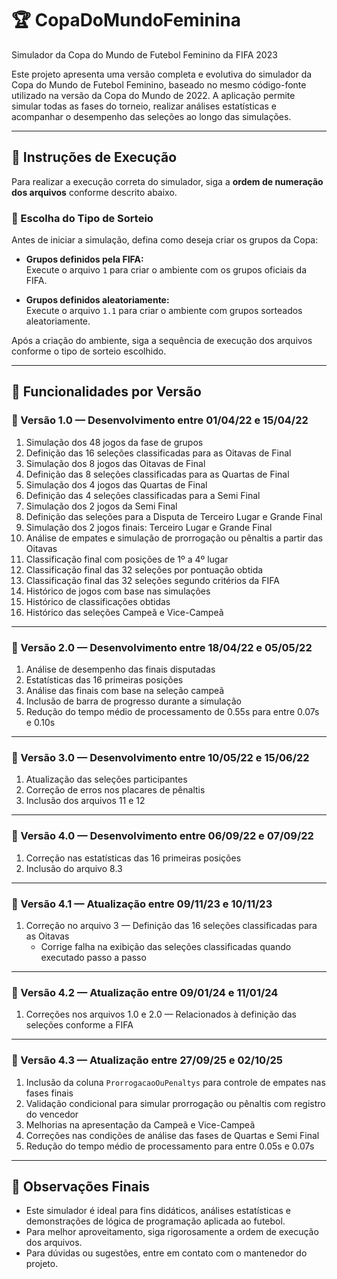 # 🏆 CopaDoMundoFeminina

Simulador da Copa do Mundo de Futebol Feminino da FIFA 2023

Este projeto apresenta uma versão completa e evolutiva do simulador da Copa do Mundo de Futebol Feminino, baseado no mesmo código-fonte utilizado na versão da Copa do Mundo de 2022. A aplicação permite simular todas as fases do torneio, realizar análises estatísticas e acompanhar o desempenho das seleções ao longo das simulações.

---

## 🚀 Instruções de Execução

Para realizar a execução correta do simulador, siga a **ordem de numeração dos arquivos** conforme descrito abaixo.

### 🎯 Escolha do Tipo de Sorteio

Antes de iniciar a simulação, defina como deseja criar os grupos da Copa:

- **Grupos definidos pela FIFA:**  
  Execute o arquivo `1` para criar o ambiente com os grupos oficiais da FIFA.

- **Grupos definidos aleatoriamente:**  
  Execute o arquivo `1.1` para criar o ambiente com grupos sorteados aleatoriamente.

Após a criação do ambiente, siga a sequência de execução dos arquivos conforme o tipo de sorteio escolhido.

---

## 📂 Funcionalidades por Versão

### 📌 Versão 1.0 — Desenvolvimento entre 01/04/22 e 15/04/22

1. Simulação dos 48 jogos da fase de grupos  
2. Definição das 16 seleções classificadas para as Oitavas de Final  
3. Simulação dos 8 jogos das Oitavas de Final  
4. Definição das 8 seleções classificadas para as Quartas de Final  
5. Simulação dos 4 jogos das Quartas de Final  
6. Definição das 4 seleções classificadas para a Semi Final  
7. Simulação dos 2 jogos da Semi Final  
8. Definição das seleções para a Disputa de Terceiro Lugar e Grande Final  
9. Simulação dos 2 jogos finais: Terceiro Lugar e Grande Final  
10. Análise de empates e simulação de prorrogação ou pênaltis a partir das Oitavas  
11. Classificação final com posições de 1º a 4º lugar  
12. Classificação final das 32 seleções por pontuação obtida  
13. Classificação final das 32 seleções segundo critérios da FIFA  
14. Histórico de jogos com base nas simulações  
15. Histórico de classificações obtidas  
16. Histórico das seleções Campeã e Vice-Campeã

---

### 📌 Versão 2.0 — Desenvolvimento entre 18/04/22 e 05/05/22

1. Análise de desempenho das finais disputadas  
2. Estatísticas das 16 primeiras posições  
3. Análise das finais com base na seleção campeã  
4. Inclusão de barra de progresso durante a simulação  
5. Redução do tempo médio de processamento de 0.55s para entre 0.07s e 0.10s

---

### 📌 Versão 3.0 — Desenvolvimento entre 10/05/22 e 15/06/22

1. Atualização das seleções participantes  
2. Correção de erros nos placares de pênaltis  
3. Inclusão dos arquivos 11 e 12

---

### 📌 Versão 4.0 — Desenvolvimento entre 06/09/22 e 07/09/22

1. Correção nas estatísticas das 16 primeiras posições  
2. Inclusão do arquivo 8.3

---

### 📌 Versão 4.1 — Atualização entre 09/11/23 e 10/11/23

1. Correção no arquivo 3 — Definição das 16 seleções classificadas para as Oitavas  
   - Corrige falha na exibição das seleções classificadas quando executado passo a passo

---

### 📌 Versão 4.2 — Atualização entre 09/01/24 e 11/01/24

1. Correções nos arquivos 1.0 e 2.0 — Relacionados à definição das seleções conforme a FIFA

---

### 📌 Versão 4.3 — Atualização entre 27/09/25 e 02/10/25

1. Inclusão da coluna `ProrrogacaoOuPenaltys` para controle de empates nas fases finais  
2. Validação condicional para simular prorrogação ou pênaltis com registro do vencedor  
3. Melhorias na apresentação da Campeã e Vice-Campeã  
4. Correções nas condições de análise das fases de Quartas e Semi Final  
5. Redução do tempo médio de processamento para entre 0.05s e 0.07s

---

## 📌 Observações Finais

- Este simulador é ideal para fins didáticos, análises estatísticas e demonstrações de lógica de programação aplicada ao futebol.
- Para melhor aproveitamento, siga rigorosamente a ordem de execução dos arquivos.
- Para dúvidas ou sugestões, entre em contato com o mantenedor do projeto.
